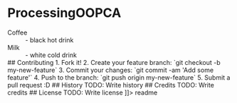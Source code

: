 # ProcessingOOPCA

<snippet>
  <content><![CDATA[
    # ${1:ProcessingOOPCA}
      Project is based off a submarine which launches a nuclear warhead
    ## Usage
    On screen one:
      <dl>
        <dt>Coffee</dt>
        <dd>- black hot drink</dd>
        <dt>Milk</dt>
        <dd>- white cold drink</dd>
      </dl>
    ## Contributing
    1. Fork it!
    2. Create your feature branch: `git checkout -b my-new-feature`
    3. Commit your changes: `git commit -am 'Add some feature'`
    4. Push to the branch: `git push origin my-new-feature`
    5. Submit a pull request :D
    ## History
    TODO: Write history
    ## Credits
    TODO: Write credits
    ## License
    TODO: Write license
    ]]></content>
  <tabTrigger>readme</tabTrigger>
</snippet>

